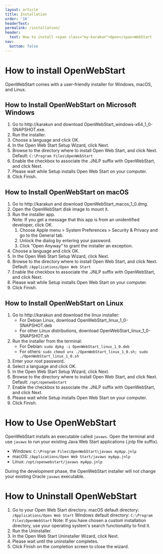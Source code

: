 ```yaml
---
layout: article
title: Installation
order: '16'
headerText:
permalink: /installation/
header:
  text: How to install <span class="my-karakun">Open</span>WebStart
nav:
  bottom: false
---
```


# How to install <span class="my-karakun">Open</span>WebStart

<span class="my-karakun">Open</span>WebStart comes with a user-friendly installer for Windows, macOS, and Linux.

## How to Install <span class="my-karakun">Open</span>WebStart on Microsoft Windows

1. Go to http://karakun and download OpenWebStart_windows-x64_1_0-SNAPSHOT.exe.
1. Run the installer.
1. Choose a language and click OK. 
1. In the Open Web Start Setup Wizard, click Next.
1. Browse to the directory where to install Open Web Start, and click Next. 
   <br />Default: `C:\Program Files\OpenWebStart`
1. Enable the checkbox to associate the .JNLP suffix with OpenWebStart, and click Next.
1. Please wait while Setup installs Open Web Start on your computer.
1. Click Finish.

## How to Install <span class="my-karakun">Open</span>WebStart on macOS

1. Go to http://karakun and download OpenWebStart_macos_1_0.dmg.
1. Open the OpenWebStart disk image to mount it. 
1. Run the installer app.
    <br />Note: If you get a message that this app is from an unidentified developer, click OK.
    1. Choose Apple menu > System Preferences > Security & Privacy and go to the General tab. 
    1. Unlock the dialog by entering your password.
    1. Click “Open Anyway” to grant the installer an exception. 
1. Choose a language and click OK. 
1. In the Open Web Start Setup Wizard, click Next.
1. Browse to the directory where to install Open Web Start, and click Next. 
    <br />Default: `/Applications/Open Web Start`
1. Enable the checkbox to associate the .JNLP suffix with OpenWebStart, and click Next.
1. Please wait while Setup installs Open Web Start on your computer.
1. Click Finish.

## How to Install <span class="my-karakun">Open</span>WebStart on Linux

1. Go to http://karakun and download the linux installer:
   * For Debian Linux, download OpenWebStart_linux_1_0-SNAPSHOT.deb
   * For other Linux distributions, download OpenWebStart_linux_1_0-SNAPSHOT.sh
1. Run the installer from the terminal: 
   * For Debian: `sudo dpkg -i OpenWebStart_linux_1_0.deb`
   * For others: `sudo chmod u+x ./OpenWebStart_linux_1_0.sh; sudo ./OpenWebStart_linux_1_0.sh`
1. Enter your root password.
1. Select a language and click OK. 
1. In the Open Web Start Setup Wizard, click Next.
1. Browse to the directory where to install Open Web Start, and click Next. 
   <br />Default: `/opt/openwebstart`
1. Enable the checkbox to associate the .JNLP suffix with OpenWebStart, and click Next.
1. Please wait while Setup installs Open Web Start on your computer.
1. Click Finish.

# How to Use <span class="my-karakun">Open</span>WebStart

<span class="my-karakun">Open</span>WebStart installs an executable called `javaws`. Open the terminal and use `javaws` to run your existing Java Web Start applications (.jnlp file suffix).

* Windows:
  `C:\Program Files\OpenWebStart\javaws myApp.jnlp`
* macOS: 
  `/Applications/Open Web Start/javaws myApp.jnlp`
* Linux: 
  `/opt/openwebstart/javaws myApp.jnlp`

During the development phase, the <span class="my-karakun">Open</span>WebStart installer will not change your existing Oracle `javaws` executable.

# How to Uninstall <span class="my-karakun">Open</span>WebStart

1. Go to your Open Web Start directory. 
   macOS default directory: `/Applications/Open Web Start`
   Windows default directory: `C:\Program Files\OpenWebStart`
   Note: If you have chosen a custom installation directory, use your operating system's search functionality to find it. 
1. Run the Uninstaller.
1. In the Open Web Start Uninstaller Wizard, click Next.
1. Please wait until the uninstaller completes.
1. Click Finish on the completion screen to close the wizard.
